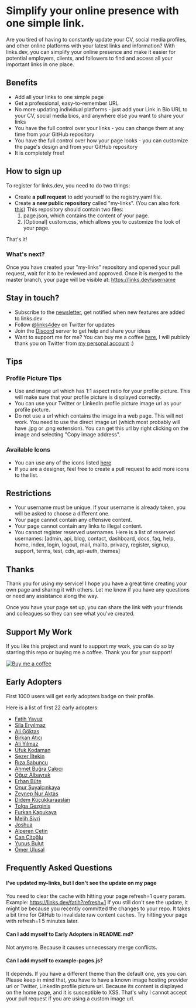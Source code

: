 # Simplify your online presence with one simple link.

Are you tired of having to constantly update your CV, social media profiles, and other online platforms with your latest links and information? With links.dev, you can simplify your online presence and make it easier for potential employers, clients, and followers to find and access all your important links in one place.

## Benefits

- Add all your links to one simple page
- Get a professional, easy-to-remember URL
- No more updating individual platforms - just add your Link in Bio URL to your CV, social media bios, and anywhere else you want to share your links
- You have the full control over your links - you can change them at any time from your GitHub repository
- You have the full control over how your page looks - you can customize the page's design and from your GitHub repository
- It is completely free!

## How to sign up

To register for links.dev, you need to do two things:

- Create **a pull request** to add yourself to the registry.yaml file. 
- Create **a new public repository** called "my-links". (You can also fork [this](https://github.com/fatih-yavuz/my-links)) This repository should contain two files:
  1. page.json, which contains the content of your page.
  2. [Optional] custom.css, which allows you to customize the look of your page.

That's it!

### What's next?
Once you have created your "my-links" repository and opened your pull request, wait for it to be reviewed and approved. Once it is merged to the master branch, your page will be visible at: https://links.dev/username

## Stay in touch?
- Subscribe to the [newsletter](http://eepurl.com/igpQ6j), get notified when new features are added to links.dev
- Follow [@links4dev](https://twitter.com/linksdev) on Twitter for updates
- Join the [Discord](https://discord.gg/gVJPDQq4) server to get help and share your ideas
- Want to support me for me? You can buy me a coffee [here](https://www.buymeacoffee.com/fthdev), I will publicly thank you on Twitter from [my personal account](https://twitter.com/fthdev) :)

## Tips

### Profile Picture Tips
- Use and image url which has 1:1 aspect ratio for your profile picture. This will make sure that your profile picture is displayed correctly.
- You can use your Twitter or LinkedIn profile picture image url as your profile picture.
- Do not use a url which contains the image in a web page. This will not work. You need to use the direct image url (which most probably will have .jpg or .png extension). You can get this url by right clicking on the image and selecting "Copy image address".

### Available Icons
- You can use any of the icons listed [here](https://github.com/fatih-yavuz/links.dev/tree/main/user-page/icons)
- If you are a designer, feel free to create a pull request to add more icons to the list.



## Restrictions

- Your username must be unique. If your username is already taken, you will be asked to choose a different one.
- Your page cannot contain any offensive content.
- Your page cannot contain any links to illegal content.
- You cannot register reserved usernames. Here is a list of reserved usernames: [admin, api, blog, contact, dashboard, docs, faq, help, home, index, login, logout, mail, mailto, privacy, register, signup, support, terms, test, cdn, api-auth, themes]

## Thanks

Thank you for using my service! I hope you have a great time creating your own page and sharing it with others. Let me know if you have any questions or need any assistance along the way.

Once you have your page set up, you can share the link with your friends and colleagues so they can see what you've created.

## Support My Work
If you like this project and want to support my work, you can do so by starring this repo or buying me a coffee. Thank you for your support!

[![Buy me a coffee](https://www.buymeacoffee.com/assets/img/custom_images/orange_img.png)](https://www.buymeacoffee.com/fthdev)


## Early Adopters

First 1000 users will get early adopters badge on their profile. 

Here is a list of first 22 early adopters:

- [Fatih Yavuz](https://links.dev/fatih)
- [Sila Eryılmaz](https://links.dev/sila)
- [Ali Göktaş](https://links.dev/a)
- [Birkan Atıcı](https://links.dev/birkan)
- [Ali Yılmaz](https://links.dev/ali)
- [Ufuk Kodaman](https://links.dev/kodman)
- [Sezer İltekin](https://links.dev/iltekin)
- [Rıza Sabuncu](https://links.dev/riza)
- [Ahmet Buğra Çakıcı](https://links.dev/ahmet)
- [Oğuz Albayrak](https://links.dev/o)
- [Erhan Büte](https://links.dev/erhan)
- [Onur Şuyalçınkaya](https://links.dev/onur)
- [Zeynep Nur Aktas](https://links.dev/zeynep)
- [Didem Küçükkaraaslan](https://links.dev/codingwithdidem)
- [Tolga Gezginiş](https://links.dev/t)
- [Furkan Kapukaya](https://links.dev/furkan)
- [Melih Sivri](https://links.dev/melih)
- [Joshua](https://links.dev/j)
- [Alperen Çetin](https://links.dev/alperen)
- [Can Çitoğlu](https://links.dev/can)
- [Yunus Bulut](https://links.dev/yunusbulut)
- [Ömer Ulusal](https://links.dev/omer)

## Frequently Asked Questions
#### I've updated my-links, but I don't see the update on my page
You need to clear the cache with hitting your page refresh=1 query param. 
Example: https://links.dev/fatih?refresh=1
If you still don't see the update, it might be because you recently committed the changes to your repo. It takes a bit time for GitHub to invalidate raw content caches. Try hitting your page with refresh=1 5 minutes later. 
 
#### Can I add myself to Early Adopters in README.md? 
Not anymore. Because it causes unnecessary merge conflicts.

#### Can I add myself to example-pages.js? 
It depends. If you have a different theme than the default one, yes you can. Please keep in mind that, you have to have a known image hosting provider url or Twitter, LinkedIn profile picture url. Because its content is displayed on the home page, and it is susceptible to XSS. That's why I cannot accept your pull request if you are using a custom image url.  

